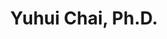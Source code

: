 ---
title: "Yuhui Chai, Ph.D."
presenter_id: yuhui_chai
layout: member_all_presentations
permalink: /member_full_publications/:presenter_id/
---